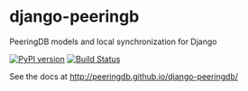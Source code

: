 # django-peeringb

PeeringDB models and local synchronization for Django

[![PyPI version](https://badge.fury.io/py/django_peeringdb.svg)](https://badge.fury.io/py/django-peeringdb)
[![Build Status](https://travis-ci.org/peeringdb/django-peeringdb.svg)](https://travis-ci.org/peeringdb/django-peeringdb)

See the docs at http://peeringdb.github.io/django-peeringdb/
